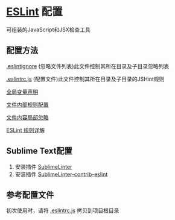 [ESLint](http://cn.eslint.org/) 配置
======

可组装的JavaScript和JSX检查工具

## 配置方法

[.eslintignore](http://cn.eslint.org/docs/user-guide/configuring#ignoring-files-and-directories) (忽略文件列表)此文件控制其所在目录及子目录忽略列表

[.eslintrc.js](http://cn.eslint.org/docs/user-guide/configuring#comments-in-configuration-files) (配置文件)此文件控制其所在目录及子目录的JSHint规则

[全局变量声明](http://cn.eslint.org/docs/user-guide/configuring#disabling-rules-with-inline-comments)

[文件内部规则配置](http://cn.eslint.org/docs/user-guide/configuring#configuring-rules)

[文件内容局部忽略](http://cn.eslint.org/docs/user-guide/configuring#disabling-rules-with-inline-comments)

[ESLint 规则详解](http://cn.eslint.org/docs/rules/)

## Sublime Text配置

1.  安装插件 [SublimeLinter](https://sublimelinter.readthedocs.org/)
1.  安装插件 [SublimeLinter-contrib-eslint](https://packagecontrol.io/packages/SublimeLinter-contrib-eslint)

## 参考配置文件

初次使用时，请将 [.eslintrc.js](../.eslintrc.js) 拷贝到项目根目录
